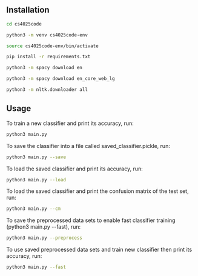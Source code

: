 ## Installation

```bash
cd cs4025code
```

```bash
python3 -m venv cs4025code-env
```

```bash
source cs4025code-env/bin/activate
```

```bash
pip install -r requirements.txt
```

```bash
python3 -m spacy download en
```

```bash
python3 -m spacy download en_core_web_lg
```

```bash
python3 -m nltk.downloader all
```

## Usage

To train a new classifier and print its accuracy, run:
```bash
python3 main.py
```

To save the classifier into a file called saved_classifier.pickle, run:
```bash
python3 main.py --save
```

To load the saved classifier and print its accuracy, run:
```bash
python3 main.py --load
```

To load the saved classifier and print the confusion matrix of the test set, run:

```bash
python3 main.py --cm
```

To save the preprocessed data sets to enable fast classifier training (python3 main.py --fast), run:

```bash
python3 main.py --preprocess
```

To use saved preprocessed data sets and train new classifier then print its accuracy, run:

```bash
python3 main.py --fast
```
